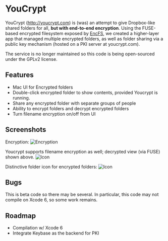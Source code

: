 YouCrypt
========

YouCrypt (http://youcrypt.com) is (was) an attempt to give Dropbox-like 
shared folders for all, **but with end-to-end encryption**. Using the 
FUSE-based encrypted filesystem exposed by [EncFS](https://github.com/vgough/encfs), 
we created a higher-layer app that managed multiple encrypted folders, as
well as folder sharing via a public key mechanism (hosted on
a PKI server at youcrypt.com).

The service is no longer maintained so this code is being open-sourced
under the GPLv2 license.

Features
--------

 - Mac UI for Encrypted folders
 - Double-click encrypted folder to show contents, provided Youcrypt is
   running.
 - Share any encrypted folder with separate groups of people
 - Ability to encrypt folders and decrypt encrypted folders
 - Turn filename encryption on/off from UI

Screenshots
-----------

Encryption:
![Encryption](https://raw.github.com/anirudhvr/youcrypt/master/easyenc/Youcrypt/images/yc-1.png)

Youcrypt supports filename encryption as well; decrypted view (via FUSE)
shown above. 
![Icon](https://raw.github.com/anirudhvr/youcrypt/master/easyenc/Youcrypt/images/yc-2.png)


Distinctive folder icon for encrypted folders:
![Icon](https://raw.github.com/anirudhvr/youcrypt/master/easyenc/Youcrypt/images/yc-3.png)


Bugs
----

This is beta code so there may be several. In particular, this code may
not compile on Xcode 6, so some work remains.


Roadmap
-------

  * Compilation w/ Xcode 6
  * Integrate Keybase as the backend for PKI





